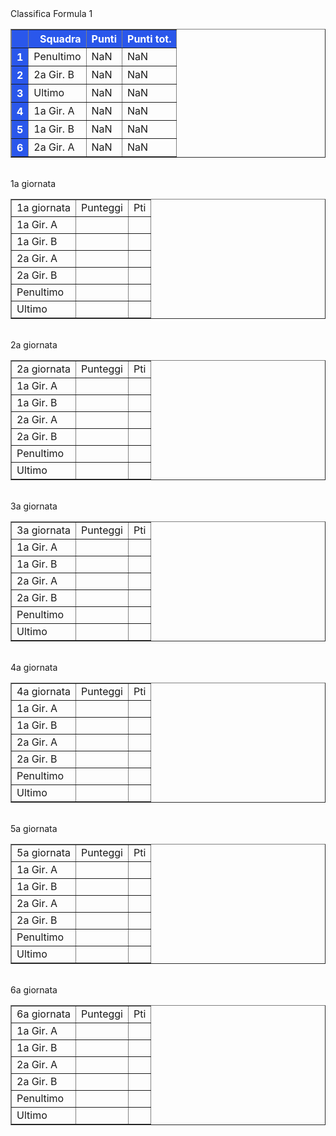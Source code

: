 <style>th{background-color: rgb(42, 87, 235);color: white;}</style><th>Classifica Formula 1</th><table border="1" class="dataframe">
  <thead>
    <tr style="text-align: right;">
      <th></th>
      <th>Squadra</th>
      <th>Punti</th>
      <th>Punti tot.</th>
    </tr>
  </thead>
  <tbody>
    <tr>
      <th>1</th>
      <td>Penultimo</td>
      <td>NaN</td>
      <td>NaN</td>
    </tr>
    <tr>
      <th>2</th>
      <td>2a Gir. B</td>
      <td>NaN</td>
      <td>NaN</td>
    </tr>
    <tr>
      <th>3</th>
      <td>Ultimo</td>
      <td>NaN</td>
      <td>NaN</td>
    </tr>
    <tr>
      <th>4</th>
      <td>1a Gir. A</td>
      <td>NaN</td>
      <td>NaN</td>
    </tr>
    <tr>
      <th>5</th>
      <td>1a Gir. B</td>
      <td>NaN</td>
      <td>NaN</td>
    </tr>
    <tr>
      <th>6</th>
      <td>2a Gir. A</td>
      <td>NaN</td>
      <td>NaN</td>
    </tr>
  </tbody>
</table><th><br/></th><th>1a giornata</th><table border="1" class="dataframe">
  <tbody>
    <tr>
      <td>1a giornata</td>
      <td>Punteggi</td>
      <td>Pti</td>
    </tr>
    <tr>
      <td>1a Gir. A</td>
      <td></td>
      <td></td>
    </tr>
    <tr>
      <td>1a Gir. B</td>
      <td></td>
      <td></td>
    </tr>
    <tr>
      <td>2a Gir. A</td>
      <td></td>
      <td></td>
    </tr>
    <tr>
      <td>2a Gir. B</td>
      <td></td>
      <td></td>
    </tr>
    <tr>
      <td>Penultimo</td>
      <td></td>
      <td></td>
    </tr>
    <tr>
      <td>Ultimo</td>
      <td></td>
      <td></td>
    </tr>
  </tbody>
</table><th><br/></th><th>2a giornata</th><table border="1" class="dataframe">
  <tbody>
    <tr>
      <td>2a giornata</td>
      <td>Punteggi</td>
      <td>Pti</td>
    </tr>
    <tr>
      <td>1a Gir. A</td>
      <td></td>
      <td></td>
    </tr>
    <tr>
      <td>1a Gir. B</td>
      <td></td>
      <td></td>
    </tr>
    <tr>
      <td>2a Gir. A</td>
      <td></td>
      <td></td>
    </tr>
    <tr>
      <td>2a Gir. B</td>
      <td></td>
      <td></td>
    </tr>
    <tr>
      <td>Penultimo</td>
      <td></td>
      <td></td>
    </tr>
    <tr>
      <td>Ultimo</td>
      <td></td>
      <td></td>
    </tr>
  </tbody>
</table><th><br/></th><th>3a giornata</th><table border="1" class="dataframe">
  <tbody>
    <tr>
      <td>3a giornata</td>
      <td>Punteggi</td>
      <td>Pti</td>
    </tr>
    <tr>
      <td>1a Gir. A</td>
      <td></td>
      <td></td>
    </tr>
    <tr>
      <td>1a Gir. B</td>
      <td></td>
      <td></td>
    </tr>
    <tr>
      <td>2a Gir. A</td>
      <td></td>
      <td></td>
    </tr>
    <tr>
      <td>2a Gir. B</td>
      <td></td>
      <td></td>
    </tr>
    <tr>
      <td>Penultimo</td>
      <td></td>
      <td></td>
    </tr>
    <tr>
      <td>Ultimo</td>
      <td></td>
      <td></td>
    </tr>
  </tbody>
</table><th><br/></th><th>4a giornata</th><table border="1" class="dataframe">
  <tbody>
    <tr>
      <td>4a giornata</td>
      <td>Punteggi</td>
      <td>Pti</td>
    </tr>
    <tr>
      <td>1a Gir. A</td>
      <td></td>
      <td></td>
    </tr>
    <tr>
      <td>1a Gir. B</td>
      <td></td>
      <td></td>
    </tr>
    <tr>
      <td>2a Gir. A</td>
      <td></td>
      <td></td>
    </tr>
    <tr>
      <td>2a Gir. B</td>
      <td></td>
      <td></td>
    </tr>
    <tr>
      <td>Penultimo</td>
      <td></td>
      <td></td>
    </tr>
    <tr>
      <td>Ultimo</td>
      <td></td>
      <td></td>
    </tr>
  </tbody>
</table><th><br/></th><th>5a giornata</th><table border="1" class="dataframe">
  <tbody>
    <tr>
      <td>5a giornata</td>
      <td>Punteggi</td>
      <td>Pti</td>
    </tr>
    <tr>
      <td>1a Gir. A</td>
      <td></td>
      <td></td>
    </tr>
    <tr>
      <td>1a Gir. B</td>
      <td></td>
      <td></td>
    </tr>
    <tr>
      <td>2a Gir. A</td>
      <td></td>
      <td></td>
    </tr>
    <tr>
      <td>2a Gir. B</td>
      <td></td>
      <td></td>
    </tr>
    <tr>
      <td>Penultimo</td>
      <td></td>
      <td></td>
    </tr>
    <tr>
      <td>Ultimo</td>
      <td></td>
      <td></td>
    </tr>
  </tbody>
</table><th><br/></th><th>6a giornata</th><table border="1" class="dataframe">
  <tbody>
    <tr>
      <td>6a giornata</td>
      <td>Punteggi</td>
      <td>Pti</td>
    </tr>
    <tr>
      <td>1a Gir. A</td>
      <td></td>
      <td></td>
    </tr>
    <tr>
      <td>1a Gir. B</td>
      <td></td>
      <td></td>
    </tr>
    <tr>
      <td>2a Gir. A</td>
      <td></td>
      <td></td>
    </tr>
    <tr>
      <td>2a Gir. B</td>
      <td></td>
      <td></td>
    </tr>
    <tr>
      <td>Penultimo</td>
      <td></td>
      <td></td>
    </tr>
    <tr>
      <td>Ultimo</td>
      <td></td>
      <td></td>
    </tr>
  </tbody>
</table><th><br/></th>